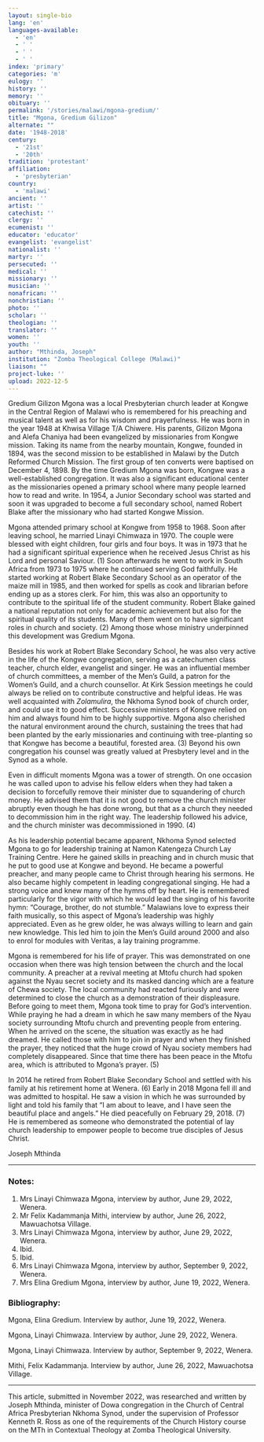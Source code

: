 ```yaml
---
layout: single-bio
lang: 'en'
languages-available:
  - 'en'
  - ' '
  - ' '
  - ' '
index: 'primary'
categories: 'm'
eulogy: ''
history: ''
memory: ''
obituary: ''
permalink: '/stories/malawi/mgona-gredium/'
title: "Mgona, Gredium Gilizon"
alternate: ""
date: '1948-2018'
century:
  - '21st'
  - '20th'
tradition: 'protestant'
affiliation:
  - 'presbyterian'
country:
  - 'malawi'
ancient: ''
artist: ''
catechist: ''
clergy: ''
ecumenist: ''
educator: 'educator'
evangelist: 'evangelist'
nationalist: ''
martyr: ''
persecuted: ''
medical: ''
missionary: ''
musician: ''
nonafrican: ''
nonchristian: ''
photo: ''
scholar: ''
theologian: ''
translator: ''
women: ''
youth: ''
author: "Mthinda, Joseph"
institution: "Zomba Theological College (Malawi)"
liaison: ""
project-luke: ''
upload: 2022-12-5
---
```


Gredium Gilizon Mgona was a local Presbyterian church leader at Kongwe in the Central Region of Malawi who is remembered for his preaching and musical talent as well as for his wisdom and prayerfulness. He was born in the year 1948 at Khwisa Village T/A Chiwere. His parents, Gilizon Mgona and Alefa Chaniya had been evangelized by missionaries from Kongwe mission. Taking its name from the nearby mountain, Kongwe, founded in 1894, was the second mission to be established in Malawi by the Dutch Reformed Church Mission. The first group of ten converts were baptised on December 4, 1898. By the time Gredium Mgona was born, Kongwe was a well-established congregation. It was also a significant educational center as the missionaries opened a primary school where many people learned how to read and write. In 1954, a Junior Secondary school was started and soon it was upgraded to become a full secondary school, named Robert Blake after the missionary who had started Kongwe Mission.

Mgona attended primary school at Kongwe from 1958 to 1968. Soon after leaving school, he married Linayi Chimwaza in 1970. The couple were blessed with eight children, four girls and four boys. It was in 1973 that he had a significant spiritual experience when he received Jesus Christ as his Lord and personal Saviour. (1) Soon afterwards he went to work in South Africa from 1973 to 1975 where he continued serving God faithfully. He started working at Robert Blake Secondary School as an operator of the maize mill in 1985, and then worked for spells as cook and librarian before ending up as a stores clerk. For him, this was also an opportunity to contribute to the spiritual life of the student community. Robert Blake gained a national reputation not only for academic achievement but also for the spiritual quality of its students. Many of them went on to have significant roles in church and society. (2) Among those whose ministry underpinned this development was Gredium Mgona.

Besides his work at Robert Blake Secondary School, he was also very active in the life of the Kongwe congregation, serving as a catechumen class teacher, church elder, evangelist and singer. He was an influential member of church committees, a member of the Men’s Guild, a patron for the Women’s Guild, and a church counsellor. At Kirk Session meetings he could always be relied on to contribute constructive and helpful ideas. He was well acquainted with *Zolamulira*, the Nkhoma Synod book of church order, and could use it to good effect. Successive ministers of Kongwe relied on him and always found him to be highly supportive. Mgona also cherished the natural environment around the church, sustaining the trees that had been planted by the early missionaries and continuing with tree-planting so that Kongwe has become a beautiful, forested area. (3) Beyond his own congregation his counsel was greatly valued at Presbytery level and in the Synod as a whole.

Even in difficult moments Mgona was a tower of strength. On one occasion he was called upon to advise his fellow elders when they had taken a decision to forcefully remove their minister due to squandering of church money. He advised them that it is not good to remove the church minister abruptly even though he has done wrong, but that as a church they needed to decommission him in the right way. The leadership followed his advice, and the church minister was decommissioned in 1990. (4)

As his leadership potential became apparent, Nkhoma Synod selected Mgona to go for leadership training at Namon Katengeza Church Lay Training Centre. Here he gained skills in preaching and in church music that he put to good use at Kongwe and beyond. He became a powerful preacher, and many people came to Christ through hearing his sermons. He also became highly competent in leading congregational singing. He had a strong voice and knew many of the hymns off by heart. He is remembered particularly for the vigor with which he would lead the singing of his favorite hymn: “Courage, brother, do not stumble.” Malawians love to express their faith musically, so this aspect of Mgona’s leadership was highly appreciated. Even as he grew older, he was always willing to learn and gain new knowledge. This led him to join the Men’s Guild around 2000 and also to enrol for modules with Veritas, a lay training programme.  

Mgona is remembered for his life of prayer. This was demonstrated on one occasion when there was high tension between the church and the local community. A preacher at a revival meeting at Mtofu church had spoken against the Nyau secret society and its masked dancing which are a feature of Chewa society. The local community had reacted furiously and were determined to close the church as a demonstration of their displeasure. Before going to meet them, Mgona took time to pray for God’s intervention. While praying he had a dream in which he saw many members of the Nyau society surrounding Mtofu church and preventing people from entering. When he arrived on the scene, the situation was exactly as he had dreamed. He called those with him to join in prayer and when they finished the prayer, they noticed that the huge crowd of Nyau society members had completely disappeared. Since that time there has been peace in the Mtofu area, which is attributed to Mgona’s prayer. (5)

In 2014 he retired from Robert Blake Secondary School and settled with his family at his retirement home at Wenera. (6) Early in 2018 Mgona fell ill and was admitted to hospital. He saw a vision in which he was surrounded by light and told his family that “I am about to leave, and I have seen the beautiful place and angels.” He died peacefully on February 29, 2018. (7) He is remembered as someone who demonstrated the potential of lay church leadership to empower people to become true disciples of Jesus Christ.

Joseph Mthinda

---

### Notes:

1. Mrs Linayi Chimwaza Mgona, interview by author, June 29, 2022, Wenera.
2. Mr Felix Kadammanja Mithi, interview by author, June 26, 2022, Mawuachotsa Village.
3. Mrs Linayi Chimwaza Mgona, interview by author, June 29, 2022, Wenera.
4. Ibid.
5. Ibid.
6. Mrs Linayi Chimwaza Mgona, interview by author, September 9, 2022, Wenera.
7. Mrs Elina Gredium Mgona, interview by author, June 19, 2022, Wenera.


### Bibliography:

Mgona, Elina Gredium. Interview by author, June 19, 2022, Wenera.

Mgona, Linayi Chimwaza. Interview by author, June 29, 2022, Wenera.

Mgona, Linayi Chimwaza. Interview by author, September 9, 2022, Wenera.

Mithi, Felix Kadammanja. Interview by author, June 26, 2022, Mawuachotsa Village.

---

This article, submitted in November 2022, was researched and written by Joseph Mthinda, minister of Dowa congregation in the Church of Central Africa Presbyterian Nkhoma Synod, under the supervision of Professor Kenneth R. Ross as one of the requirements of the Church History course on the MTh in Contextual Theology at Zomba Theological University.

